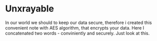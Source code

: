 # Unxrayable
In our world we should to keep our data secure, therefore i created this convenient note with AES algorithm, that encrypts your data. Here I concatenated two words - conviniently and securely.
Just look at this.
